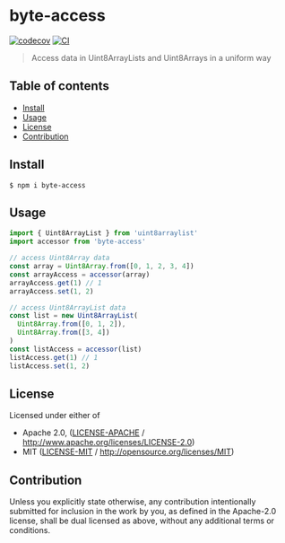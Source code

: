 # byte-access <!-- omit in toc -->

[![codecov](https://img.shields.io/codecov/c/github/achingbrain/byte-access.svg?style=flat-square)](https://codecov.io/gh/achingbrain/byte-access)
[![CI](https://img.shields.io/github/workflow/status/achingbrain/byte-access/test%20&%20maybe%20release/master?style=flat-square)](https://github.com/achingbrain/byte-access/actions/workflows/js-test-and-release.yml)

> Access data in Uint8ArrayLists and Uint8Arrays in a uniform way

## Table of contents <!-- omit in toc -->

- [Install](#install)
- [Usage](#usage)
- [License](#license)
- [Contribution](#contribution)

## Install

```console
$ npm i byte-access
```

## Usage

```js
import { Uint8ArrayList } from 'uint8arraylist'
import accessor from 'byte-access'

// access Uint8Array data
const array = Uint8Array.from([0, 1, 2, 3, 4])
const arrayAccess = accessor(array)
arrayAccess.get(1) // 1
arrayAccess.set(1, 2)

// access Uint8ArrayList data
const list = new Uint8ArrayList(
  Uint8Array.from([0, 1, 2]),
  Uint8Array.from([3, 4])
)
const listAccess = accessor(list)
listAccess.get(1) // 1
listAccess.set(1, 2)
```

## License

Licensed under either of

- Apache 2.0, ([LICENSE-APACHE](LICENSE-APACHE) / <http://www.apache.org/licenses/LICENSE-2.0>)
- MIT ([LICENSE-MIT](LICENSE-MIT) / <http://opensource.org/licenses/MIT>)

## Contribution

Unless you explicitly state otherwise, any contribution intentionally submitted for inclusion in the work by you, as defined in the Apache-2.0 license, shall be dual licensed as above, without any additional terms or conditions.
